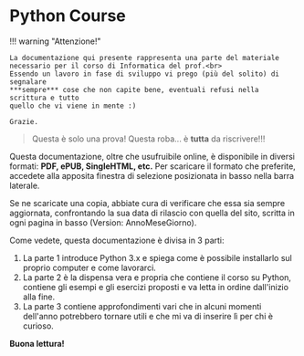 # Python Course

!!! warning "Attenzione!"

    La documentazione qui presente rappresenta una parte del materiale
    necessario per il corso di Informatica del prof.<br>
    Essendo un lavoro in fase di sviluppo vi prego (più del solito) di segnalare 
    ***sempre*** cose che non capite bene, eventuali refusi nella scrittura e tutto 
    quello che vi viene in mente :)
    
    Grazie.

> Questa è solo una prova!
> Questa roba... è **tutta** da riscrivere!!!

Questa documentazione, oltre che usufruibile online, è disponibile in
diversi formati: **PDF, ePUB, SingleHTML, etc.** Per scaricare il
formato che preferite, accedete alla apposita finestra di selezione
posizionata in basso nella barra laterale.

Se ne scaricate una copia, abbiate cura di verificare che essa sia
sempre aggiornata, confrontando la sua data di rilascio con quella del
sito, scritta in ogni pagina in basso (Version: AnnoMeseGiorno).

Come vedete, questa documentazione è divisa in 3 parti:

1.  La parte 1 introduce Python 3.x e spiega come è possibile
    installarlo sul proprio computer e come lavorarci.
2.  La parte 2 è la dispensa vera e propria che contiene il corso su
    Python, contiene gli esempi e gli esercizi proposti e va letta in
    ordine dall\'inizio alla fine.
3.  La parte 3 contiene approfondimenti vari che in alcuni momenti
    dell\'anno potrebbero tornare utili e che mi va di inserire lì per
    chi è curioso.

**Buona lettura!**

